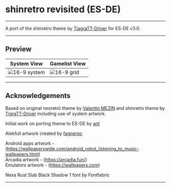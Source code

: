 # shinretro revisited (ES-DE)

---
A port of the shinretro theme by [TiagraTT-Driver](https://github.com/TigraTT-Driver/shinretro) for ES-DE v3.0.

---
## **Preview**

| System View | Gamelist View |
|----|----|
| ![16-9 system](https://github.com/RobZombie9043/shinretro-revisited-es-de/assets/77545967/ced45973-59c1-4456-9a07-b881d93c4d59) | ![16-9 grid](https://github.com/RobZombie9043/shinretro-revisited-es-de/assets/77545967/f7a5ff56-c1e4-4a05-8654-0a6d04b7589f) |

---
## Acknowledgements

Based on original neoretrō theme by [Valentin MEZIN](https://github.com/valsou) and shinretro theme by [TigraTT-Driver](https://github.com/TigraTT-Driver) including use of system artwork.  

Initial work on porting theme to ES-DE by [ant](https://github.com/anthonycaccese)

Alekfull artwork created by [fagnerpc](https://github.com/fagnerpc)

Android apps artwork - (https://wallpaperswide.com/android_robot_listening_to_music-wallpapers.html)  
Arcadia artwork - (https://arcadia.fun/)  
Emulators artwork - (https://wallpapers.com)  

Nexa Rust Slab Black Shadow 1 font by Fontfabric

---

